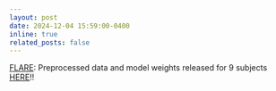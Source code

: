 ```yaml
---
layout: post
date: 2024-12-04 15:59:00-0400
inline: true
related_posts: false
---
```


[FLARE](https://flare.is.tue.mpg.de/): Preprocessed data and model weights released for 9 subjects [HERE](https://flare.is.tue.mpg.de/download.php)!!